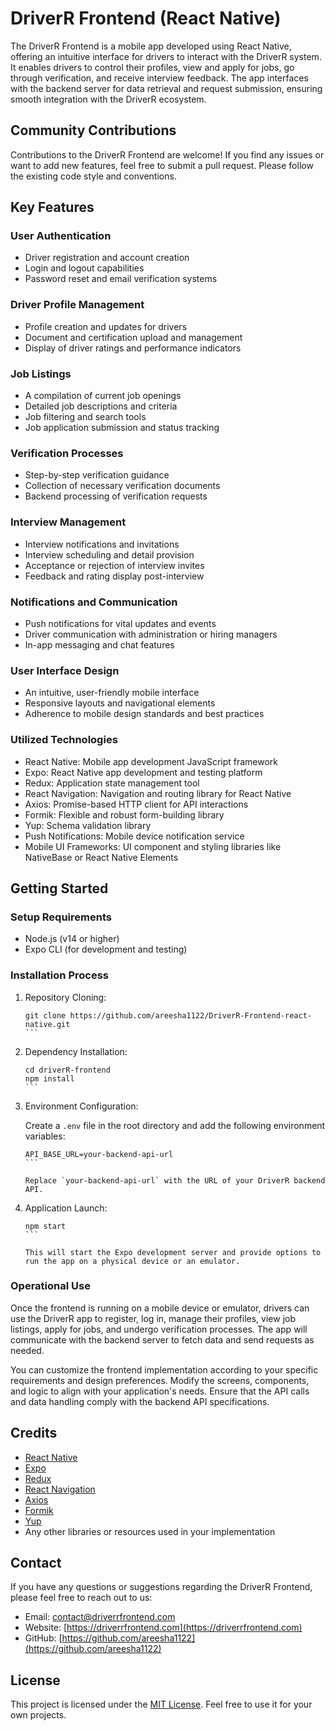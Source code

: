 # DriverR Frontend (React Native)

The DriverR Frontend is a mobile app developed using React Native, offering an intuitive interface for drivers to interact with the DriverR system. It enables drivers to control their profiles, view and apply for jobs, go through verification, and receive interview feedback. The app interfaces with the backend server for data retrieval and request submission, ensuring smooth integration with the DriverR ecosystem.

## Community Contributions

Contributions to the DriverR Frontend are welcome! If you find any issues or want to add new features, feel free to submit a pull request. Please follow the existing code style and conventions.

## Key Features

### User Authentication

- Driver registration and account creation
- Login and logout capabilities
- Password reset and email verification systems

### Driver Profile Management

- Profile creation and updates for drivers
- Document and certification upload and management
- Display of driver ratings and performance indicators

### Job Listings

- A compilation of current job openings
- Detailed job descriptions and criteria
- Job filtering and search tools
- Job application submission and status tracking

### Verification Processes

- Step-by-step verification guidance
- Collection of necessary verification documents
- Backend processing of verification requests

### Interview Management

- Interview notifications and invitations
- Interview scheduling and detail provision
- Acceptance or rejection of interview invites
- Feedback and rating display post-interview

### Notifications and Communication

- Push notifications for vital updates and events
- Driver communication with administration or hiring managers
- In-app messaging and chat features

### User Interface Design

- An intuitive, user-friendly mobile interface
- Responsive layouts and navigational elements
- Adherence to mobile design standards and best practices

### Utilized Technologies

- React Native: Mobile app development JavaScript framework
- Expo: React Native app development and testing platform
- Redux: Application state management tool
- React Navigation: Navigation and routing library for React Native
- Axios: Promise-based HTTP client for API interactions
- Formik: Flexible and robust form-building library
- Yup: Schema validation library
- Push Notifications: Mobile device notification service
- Mobile UI Frameworks: UI component and styling libraries like NativeBase or React Native Elements

## Getting Started

### Setup Requirements

- Node.js (v14 or higher)
- Expo CLI (for development and testing)

### Installation Process

1. Repository Cloning:

   ````shell
   git clone https://github.com/areesha1122/DriverR-Frontend-react-native.git
   ```

   ````

2. Dependency Installation:

   ````shell
   cd driverR-frontend
   npm install
   ```

   ````

3. Environment Configuration:

   Create a `.env` file in the root directory and add the following environment variables:

   ````plaintext
   API_BASE_URL=your-backend-api-url
   ```

   Replace `your-backend-api-url` with the URL of your DriverR backend API.

   ````

4. Application Launch:

   ````shell
   npm start
   ```

   This will start the Expo development server and provide options to run the app on a physical device or an emulator.
   ````

### Operational Use

Once the frontend is running on a mobile device or emulator, drivers can use the DriverR app to register, log in, manage their profiles, view job listings, apply for jobs, and undergo verification processes. The app will communicate with the backend server to fetch data and send requests as needed.

You can customize the frontend implementation according to your specific requirements and design preferences. Modify the screens, components, and logic to align with your application's needs. Ensure that the API calls and data handling comply with the backend API specifications.

## Credits

- [React Native](https://reactnative.dev)
- [Expo](https://expo.dev)
- [Redux](https://redux.js.org)
- [React Navigation](https://reactnavigation.org)
- [Axios](https://axios-http.com)
- [Formik](https://formik.org)
- [Yup](https://github.com/jquense/yup)
- Any other libraries or resources used in your implementation

## Contact

If you have any questions or suggestions regarding the DriverR Frontend, please feel free to reach out to us:

- Email: [contact@driverrfrontend.com](mailto:contact@driverrfrontend.com)
- Website: [https://driverrfrontend.com](https://driverrfrontend.com)
- GitHub: [https://github.com/areesha1122](https://github.com/areesha1122)

## License

This project is licensed under the [MIT License](LICENSE). Feel free to use it for your own projects.
